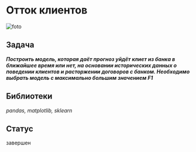 # Отток клиентов
![foto](https://avatars.mds.yandex.net/i?id=54c831b9f35fc7443d000015eeffa85279c5b75b-8567615-images-thumbs&n=13)

## Задача
***Построить модель, которая даёт прогноз уйдёт клиет из банка в ближайшее время или нет, на основании исторических данных  о поведении клиентов и расторжении договоров с банком. Необходимо выбрать модель с максимально большим значением  *F1****

## Библиотеки

*pandas, matplotlib, sklearn*

## Статус
завершен
